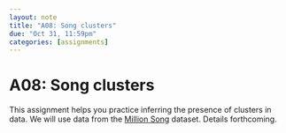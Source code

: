 ```yaml
---
layout: note
title: "A08: Song clusters"
due: "Oct 31, 11:59pm"
categories: [assignments]
---
```


# A08: Song clusters

This assignment helps you practice inferring the presence of clusters in data. We will use data from the [Million Song](http://labrosa.ee.columbia.edu/millionsong/) dataset. Details forthcoming.

